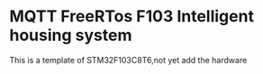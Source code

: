 # MQTT FreeRTos F103 Intelligent housing system
 This is a template of STM32F103C8T6,not yet add the hardware
